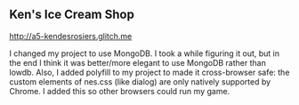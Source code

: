 ## Ken's Ice Cream Shop

http://a5-kendesrosiers.glitch.me

I changed my project to use MongoDB. I took a while figuring it out, but in the end I think it was better/more elegant to use MongoDB rather than lowdb. Also, I added polyfill to my project to made it cross-browser safe: the custom elements of nes.css (like dialog) are only natively supported by Chrome. I added this so other browsers could run my game.